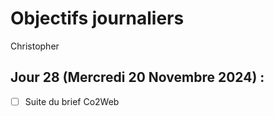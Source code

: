 # Objectifs journaliers

Christopher

## Jour 28 (Mercredi 20 Novembre 2024) :

- [ ] Suite du brief Co2Web
